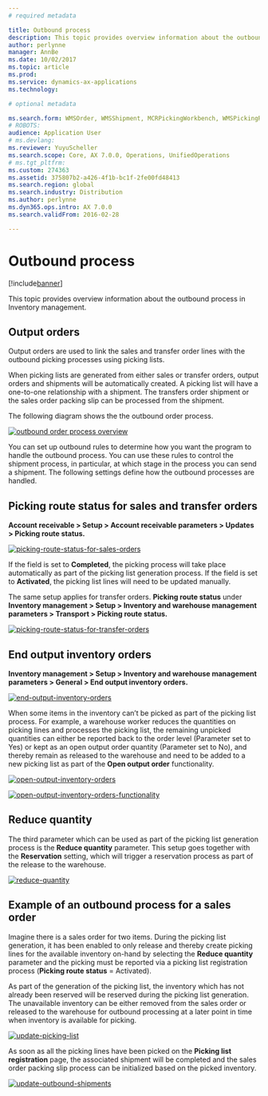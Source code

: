 ```yaml
---
# required metadata

title: Outbound process 
description: This topic provides overview information about the outbound process in Inventory management. 
author: perlynne
manager: AnnBe
ms.date: 10/02/2017
ms.topic: article
ms.prod:
ms.service: dynamics-ax-applications
ms.technology:

# optional metadata

ms.search.form: WMSOrder, WMSShipment, MCRPickingWorkbench, WMSPickingRegistration, CustomFilterGroup
# ROBOTS:
audience: Application User
# ms.devlang:
ms.reviewer: YuyuScheller
ms.search.scope: Core, AX 7.0.0, Operations, UnifiedOperations
# ms.tgt_pltfrm:
ms.custom: 274363
ms.assetid: 375807b2-a426-4f1b-bc1f-2fe00fd48413
ms.search.region: global
ms.search.industry: Distribution
ms.author: perlynne
ms.dyn365.ops.intro: AX 7.0.0
ms.search.validFrom: 2016-02-28

---
```


# Outbound process

[!include[banner](../includes/banner.md)]


This topic provides overview information about the outbound process in Inventory management.

## Output orders

Output orders are used to link the sales and transfer order lines with the outbound picking processes using picking lists.

When picking lists are generated from either sales or transfer orders, output orders and shipments will be automatically created. A picking list will have a one-to-one relationship with a shipment. The transfers order shipment or the sales order packing slip can be processed from the shipment. 

The following diagram shows the the outbound order process. 

[![outbound order process overview](./media/outbound-order.png)](./media/outbound-order.png)

You can set up outbound rules to determine how you want the program to handle the outbound process. You can use these rules to control the shipment process, in particular, at which stage in the process you can send a shipment. The following settings define how the outbound processes are handled.

## Picking route status for sales and transfer orders 

**Account receivable \> Setup \> Account receivable parameters \> Updates \>
Picking route status.**

[![picking-route-status-for-sales-orders](./media/picking-route-status-sales-order.png)](./media/picking-route-status-sales-order.png)

If the field is set to **Completed**, the picking process will take place automatically as part of the picking list generation process. If the field is set to **Activated**, the picking list lines will need to be updated manually.

The same setup applies for transfer orders. **Picking route status** under **Inventory management \> Setup \> Inventory and warehouse management parameters \> Transport \> Picking route status.**

[![picking-route-status-for-transfer-orders](./media/picking-route-status-transfer-order.png)](./media/picking-route-status-transfer-order.png)

## End output inventory orders

**Inventory management \> Setup \> Inventory and warehouse management parameters
\> General \> End output inventory orders.**

[![end-output-inventory-orders](./media//end-output-inventory-order.png)](./media//end-output-inventory-order.png)

When some items in the inventory can’t be picked as part of the picking list process. For example, a warehouse worker reduces the quantities on picking lines and processes the picking list, the remaining unpicked quantities can either be reported back to the order level (Parameter set to Yes) or kept as an open output order quantity (Parameter set to No), and thereby remain as released to
the warehouse and need to be added to a new picking list as part of the **Open output order** functionality.

[![open-output-inventory-orders](./media/open-output-order.png)](./media/open-output-order.png)

[![open-output-inventory-orders-functionality](./media/open-output-order-function.png)](./media/open-output-order-function.png)

## Reduce quantity

The third parameter which can be used as part of the picking list generation process is the **Reduce quantity** parameter. This setup goes together with the **Reservation** setting, which will trigger a reservation process as part of the release to the warehouse.

[![reduce-quantity](./media/reduce-quantity.png)](./media/reduce-quantity.png)

## Example of an outbound process for a sales order

Imagine there is a sales order for two items. During the picking list generation, it has been enabled to only release and thereby create picking lines for the available inventory on-hand by selecting the **Reduce quantity** parameter and the picking must be reported via a picking list registration process (**Picking route status** = Activated).

As part of the generation of the picking list, the inventory which has not already been reserved will be reserved during the picking list generation. The unavailable inventory can be either removed from the sales order or released to the warehouse for outbound processing at a later point in time when inventory is available for picking.

[![update-picking-list](./media/update-picking-list.png)](./media/update-picking-list.png)

As soon as all the picking lines have been picked on the **Picking list registration** page, the associated shipment will be completed and the sales order packing slip process can be initialized based on the picked inventory.

[![update-outbound-shipments](./media/outbound-shipments.png)](./media/outbound-shipments.png)
